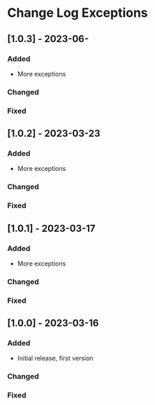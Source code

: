 # Change Log Exceptions


## [1.0.3] - 2023-06-

### Added

- More exceptions

### Changed

### Fixed


## [1.0.2] - 2023-03-23

### Added

- More exceptions

### Changed

### Fixed


## [1.0.1] - 2023-03-17

### Added

- More exceptions

### Changed

### Fixed


## [1.0.0] - 2023-03-16

### Added

- Initial release, first version

### Changed

### Fixed
